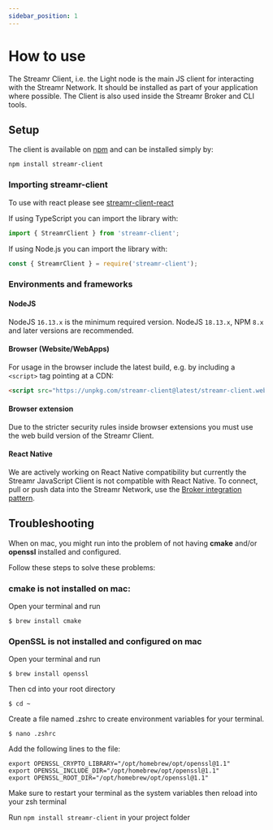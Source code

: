 ```yaml
---
sidebar_position: 1
---
```


# How to use

The Streamr Client, i.e. the Light node is the main JS client for interacting with the Streamr Network. It should be installed as part of your application where possible. The Client is also used inside the Streamr Broker and CLI tools.

<!-- TODO explainer on what the client is, and how it fits into the network. API ref and so on. Link to Streams section. -->

## Setup

The client is available on [npm](https://www.npmjs.com/package/streamr-client) and can be installed simply by:

```
npm install streamr-client
```

### Importing streamr-client

To use with react please see [streamr-client-react](https://github.com/streamr-dev/streamr-client-react)

If using TypeScript you can import the library with:

```js
import { StreamrClient } from 'streamr-client';
```

If using Node.js you can import the library with:

```js
const { StreamrClient } = require('streamr-client');
```

### Environments and frameworks

#### NodeJS

NodeJS `16.13.x` is the minimum required version. NodeJS `18.13.x`, NPM `8.x` and later versions are recommended.

#### Browser (Website/WebApps)

For usage in the browser include the latest build, e.g. by including a `<script>` tag pointing at a CDN:

```html
<script src="https://unpkg.com/streamr-client@latest/streamr-client.web.js"></script>
```

#### Browser extension

Due to the stricter security rules inside browser extensions you must use the web build version of the Streamr Client.

#### React Native

We are actively working on React Native compatibility but currently the Streamr JavaScript Client is not compatible with React Native. To connect, pull or push data into the Streamr Network, use the [Broker integration pattern](https://streamr.network/docs/streamr-network/connecting-applications).

## Troubleshooting

When on mac, you might run into the problem of not having **cmake** and/or **openssl** installed and configured.

Follow these steps to solve these problems:

### cmake is not installed on mac:

Open your terminal and run

```shell
$ brew install cmake
```

### OpenSSL is not installed and configured on mac

Open your terminal and run

```shell
$ brew install openssl
```

Then cd into your root directory

```shell
$ cd ~
```

Create a file named .zshrc to create environment variables for your terminal.

```shell
$ nano .zshrc
```

Add the following lines to the file:

```
export OPENSSL_CRYPTO_LIBRARY="/opt/homebrew/opt/openssl@1.1"
export OPENSSL_INCLUDE_DIR="/opt/homebrew/opt/openssl@1.1"
export OPENSSL_ROOT_DIR="/opt/homebrew/opt/openssl@1.1"
```

Make sure to restart your terminal as the system variables then reload into your zsh terminal

Run `npm install streamr-client` in your project folder
